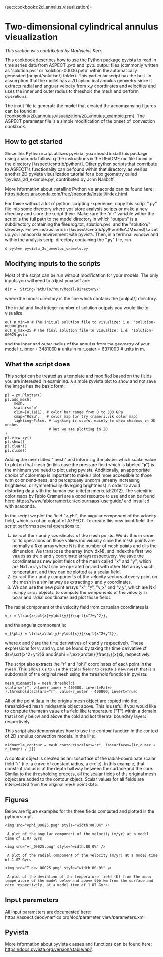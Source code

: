 (sec:cookbooks:2d_annulus_visualization)=
# Two-dimensional cylindrical annulus visualization

*This section was contributed by Madeleine Kerr.*

This cookbook describes how to use the Python package pyvista to read in time series data from ASPECT .pvd and .pvtu output files (commonly written as 'solution.pvd' or 'solution-00000.pvtu' within the automatically generated [output/solution/] folder). This particular script has the built-in assumption that the model has a 2D cylindrical annulus geometry since it extracts radial and angular velocity from x,y coordinates and velocities and uses the inner and outer radius to threshold the mesh and perform operations.

The input file to generate the model that created the accompanying figures can be found at [cookbooks/2D_annulus_visualization/2D_annulus_example.prm]. The ASPECT parameter file is a simple modification of the onset_of_convection cookbook.

## How to get started
Since this Python script utilizes pyvista, you should install this package using anaconda following the instructions in the README.md file found in the directory [/aspect/contrib/python/]. Other python scripts that contribute to ASPECT's  functionality can be found within that directory, as well as another 2D pyvista visualization tutorial for a box geometry called 'pyvista_2d_example.py', contributed by John Naliboff.

More information about installing Python via anaconda can be found here: <https://docs.anaconda.com/free/anaconda/install/index.html>

For those without a lot of python scripting experience, copy this script ".py" file into some directory where you store analysis scripts or make a new directory and store the script there. Make sure the "dir" variable within the script is the full path to the model directory in which "output/" is a subdirectory containing the files log.txt, solution.pvd, and  the "solution/" directory. Follow instructions in [/aspect/contrib/python/README.md] to set up your anaconda environment with pyvista. Then, in a terminal window and within the analysis script directory containing the ".py" file, run

    $ python pyvista_2d_annulus_example.py


## Modifying inputs to the scripts

Most of the script can be run without modification for your models. The only inputs you will need to adjust yourself are:

    dir = 'String/Path/To/Your/Model/Directory/'

where the model directory is the one which contains the [output/] directory.

The initial and final integer number of solution outputs you would like to visualize:

    out_n_min=0 # The initial solution file to visualize: i.e. 'solution-00000.pvtu'
    out_n_max=25 # The final solution file to visualize: i.e. 'solution-00025.pvtu'

and the inner and outer radius of the annulus from the geometry of your model:
    r_inner = 3481000 # units in m
    r_outer = 6371000 # units in m.

## What the script does

This script can be treated as a template and modified based on the fields you are interested in examining. A simple pyvista plot to show and not save the image has the basic form:

    pl = pv.Plotter()
    pl.add_mesh(
        mesh,
        scalars="p"
        clim=[0,1e11], # color bar range from 0 to 100 GPa
        cmap="RdBu",   # color map (or try crameri.vik color map)
        lighting=False, # lighting is useful mainly to show shadows on 3D meshes
                        # but we are plotting in 2D
    )
    pl.view_xy()
    pl.show()
    pl.clear()
    pl.close()

Adding the mesh titled "mesh" and informing the plotter which scalar value to plot on that mesh (in this case the pressure field which is labeled "p") is the minimum you need to plot using pyvista. Additionally, an appropriate choice of color-map is important to make a plot more accessible to those with color blind-ness, and perceptually uniform (linearly increasing brightness, or symmetrically diverging brightness) in order to avoid distorting data with the human eye \cite{crameri:etal:2012}. The scientific color maps by Fabio Crameri are a good resource to use and can be found here: <https://www.fabiocrameri.ch/colourmaps-userguide/> and installed with anaconda.

In the script we plot the field "v_phi", the angular component of the velocity field, which is not an output of ASPECT. To create this new point field, the script performs several operations to:

1. Extract the x and y coordinates of the mesh points. We do this in order to do operations on those values individually since the mesh points are normally a Nxd array where N is the number of mesh points and d is the dimension. We transpose the array (now dxN), and index the first two values as the x and y coordinate arrays respectively. We save the coordinates as new point fields of the mesh called "x" and "y", which are Nx1 arrays that can be operated on and with other Nx1 arrays such temperature, and they can be plotted as a scalar field.
2. Extract the x and y components of the velocity vectors at every point on the mesh in a similar way as extracting x and y coordinates.
3. We can use the new point arrays "x", "y", "v_x" and "v_y", which are Nx1 numpy array objects, to compute the components of the velocity in polar and radial coordinates and plot those fields.

The radial component of the velocity field from cartesian coordinates is
```{math}
v_r = \frac{x\dot{x}+y\dot{y}}{\sqrt{x^2+y^2}},
```
and the angular component is:

```{math}
v_{\phi} = \frac{x\dot{y}-y\dot{x}}{\sqrt{x^2+y^2}},
```

where $\dot{x}$ and $\dot{y}$ are the time derivatives of x and y respectively. These expressions for $v_r$ and $v_{\phi}$ can be found by taking the time derivative of $r=\sqrt{x^2+y^2}$ and $\phi = \text{arctan}(\frac{y}{x})$, respectively.

The script also extracts the "r" and "phi" coordinates of each point in the mesh. This allows us to use the scalar field r to create a new mesh that is a subdomain of the original mesh using the threshold function in pyvista:

    mesh_midmantle = mesh.threshold(
    scalars="r", value=r_inner + 400000, invert=False
    ).threshold(scalars="r", value=r_outer - 400000, invert=True)

All of the point data in the original mesh object are copied into the threshold-ed mesh_midmantle object above. This is useful if you would like to compute the mean value of a field like temperature ("T") within a domain that is only below and above the cold and hot thermal boundary layers respectively.

This script also demonstrates how to use the contour function in the context of 2D annulus convection models. In the line:

    midmantle_contour = mesh.contour(scalars="r", isosurfaces=[(r_outer + r_inner) / 2])

A contour object is created as an isosurface of the radial-coordinate scalar field "r" (i.e. a curve of constant radius, a circle). In this example, that constant radius is at the depth halfway between the surface and the core. Similar to the thresholding process, all the scalar fields of the original mesh object are added to the contour object. Scalar values for all fields  are interpolated from the original mesh point data.

## Figures

Below are figure examples for the three fields computed and plotted in the python script.

```{figure-md} fig:2d_annulus_vphi
<img src="vphi_00025.png" style="width:80.0%" />

 A plot of the angular component of the velocity (m/yr) at a model time of 1.07 Gyrs
```

```{figure-md} fig:2d_annulus_r
<img src="vr_00025.png" style="width:80.0%" />

 A plot of the radial component of the velocity (m/yr) at a model time of 1.07 Gyrs
```

```{figure-md} fig:2d_annulus_Tdev
<img src="T_dev_00025.png" style="width:80.0%" />

 A plot of the deviation of the temperature field (K) from the mean temperature of the model below and above 400 km from the surface and core respectively, at a model time of 1.07 Gyrs.
```

## Input parameters
All input parameters are documented here:
<https://aspect.geodynamics.org/doc/parameter_view/parameters.xml>.

## Pyvista
More information about pyvista classes and functions can be found here:
<https://docs.pyvista.org/version/stable/api/>.
